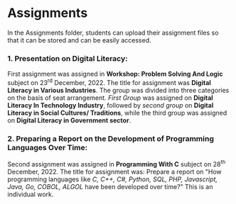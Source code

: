 # Assignments

In the Assignments folder, students can upload their assignment files so that it can be stored and can be easily accessed.

### 1. Presentation on Digital Literacy:

  First assignment was assigned in **Workshop: Problem Solving And Logic** subject on 23<sup>rd</sup> December, 2022. The title for assignment was **Digital Literacy in Various Industries**. The group was divided into three categories on the basis of seat arrangement. *First Group* was assigned on **Digital Literacy In Technology Industry**, followed by *second group* on **Digital Literacy in Social Cultures/ Traditions**, while the third group was assigned on **Digital Literacy in Government sector**.

### 2. Preparing a Report on the Development of Programming Languages Over Time:
  Second assignment was assigned in **Programming With C** subject on 28<sup>th</sup> December, 2022. The title for assignment was: Prepare a report on "How programming languages like *C, C++, C#, Python, SQL, PHP, Javascript, Java, Go, COBOL, ALGOL* have been developed over time?" This is an individual work.

